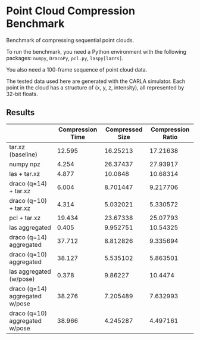 # Point Cloud Compression Benchmark
Benchmark of compressing sequential point clouds.

To run the benchmark, you need a Python environment with the following packages: `numpy`, `DracoPy`, `pcl.py`, `laspy[lazrs]`.

You also need a 100-frame sequence of point cloud data.

The tested data used here are generated with the CARLA simulator. Each point in the cloud has a structure of (x, y, z, intensity), all represented by 32-bit floats.

## Results

|                                | Compression Time | Compressed Size | Compression Ratio |
|--------------------------------|------------------|-----------------|-------------------|
| tar.xz (baseline)              | 12.595           | 16.25213        | 17.21638          |
| numpy npz                      | 4.254            | 26.37437        | 27.93917          |
| las + tar.xz                   | 4.877            | 10.0848         | 10.68314          |
| draco (q=14) + tar.xz          | 6.004            | 8.701447        | 9.217706          |
| draco (q=10) + tar.xz          | 4.314            | 5.032021        | 5.330572          |
| pcl + tar.xz                   | 19.434           | 23.67338        | 25.07793          |
| las aggregated                 | 0.405            | 9.952751        | 10.54325          |
| draco (q=14) aggregated        | 37.712           | 8.812826        | 9.335694          |
| draco (q=10) aggregated        | 38.127           | 5.535102        | 5.863501          |
| las aggregated (w/pose)        | 0.378            | 9.86227         | 10.4474           |
| draco (q=14) aggregated w/pose | 38.276           | 7.205489        | 7.632993          |
| draco (q=10) aggregated w/pose | 38.966           | 4.245287        | 4.497161          |

<!--
|                                | Compression Time | Compressed Size | Compression Ratio |
|--------------------------------|------------------|-----------------|-------------------|
| tar.xz (baseline)              | 12.595           | 16.252          | 17.22             |
| numpy npz                      | 4.254            | 26.374          | 27.94             |
| las + tar.xz                   | 4.877            | 10.085          | 10.68             |
| draco (q=14) + tar.xz          | 6.004            | 8.701           | 9.22              |
| draco (q=10) + tar.xz          | 4.314            | 5.032           | 5.33              |
| pcl + tar.xz                   | 19.434           | 23.673          | 25.08             |
| las aggregated                 | 0.405            | 9.953           | 10.54             |
| draco (q=14) aggregated        | 37.712           | 8.813           | 9.34              |
| draco (q=10) aggregated        | 38.127           | 5.535           | 5.86              |
| las aggregated (w/pose)        | 0.378            | 9.862           | 10.45             |
| draco (q=14) aggregated w/pose | 38.276           | 7.205           | 7.63              |
| draco (q=10) aggregated w/pose | 38.966           | 4.245           | 4.50              |
-->

